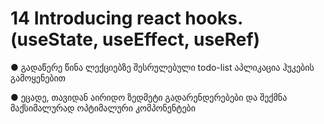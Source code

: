 # 14 Introducing react hooks. (useState, useEffect, useRef)

● გადაწერე წინა ლექციებზე შესრულებული
todo-list აპლიკაცია ჰუკების გამოყენებით

● ეცადე, თავიდან აირიდო ზედმეტი
გადარენდერებები და შექმნა
მაქსიმალურად ოპტიმალური
კომპონენტები
